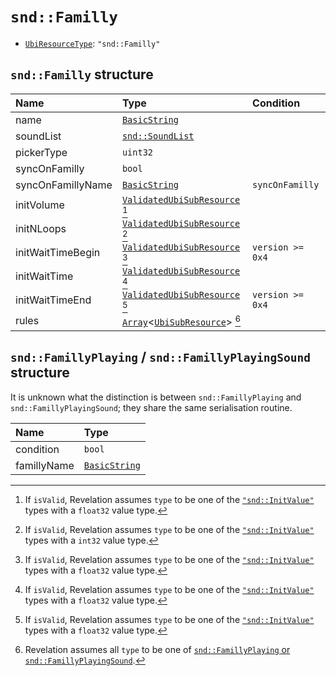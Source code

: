 # `snd::Familly`

- [`UbiResourceType`](./index.md#ubiresourcetype-string): `"snd::Familly"`

## `snd::Familly` structure

| Name | Type | Condition |
| :-- | :-- | :-- |
| name | [`BasicString`](../base.md#basicstring-structure) |  |
| soundList | [`snd::SoundList`](./snd-soundlist.md) |  |
| pickerType | `uint32` |  |
| syncOnFamilly | `bool` |  |
| syncOnFamillyName | [`BasicString`](../base.md#basicstring-structure) | `syncOnFamilly` |
| initVolume | [`ValidatedUbiSubResource`](./index.md#validatedubisubresource-structure) [^1] |  |
| initNLoops | [`ValidatedUbiSubResource`](./index.md#validatedubisubresource-structure) [^2] |  |
| initWaitTimeBegin | [`ValidatedUbiSubResource`](./index.md#validatedubisubresource-structure) [^1] | `version >= 0x4` |
| initWaitTime | [`ValidatedUbiSubResource`](./index.md#validatedubisubresource-structure) [^1] |  |
| initWaitTimeEnd | [`ValidatedUbiSubResource`](./index.md#validatedubisubresource-structure) [^1] | `version >= 0x4` |
| rules | [`Array`](../base.md#array-structure)<[`UbiSubResource`](./index.md#ubisubresource-structure)> [^3] |  |

[^1]: If `isValid`, Revelation assumes `type` to be one of the [`"snd::InitValue"`](./snd-initvalue.md) types with a `float32` value type.
[^2]: If `isValid`, Revelation assumes `type` to be one of the [`"snd::InitValue"`](./snd-initvalue.md) types with a `int32` value type.
[^3]: Revelation assumes all `type` to be one of [`snd::FamillyPlaying` or `snd::FamillyPlayingSound`](#sndfamillyplaying-sndfamillyplayingsound-structure).

## `snd::FamillyPlaying` / `snd::FamillyPlayingSound` structure

It is unknown what the distinction is between `snd::FamillyPlaying` and `snd::FamillyPlayingSound`; they share the same serialisation routine.

| Name | Type |
| :-- | :-- |
| condition | `bool` |
| famillyName | [`BasicString`](../base.md#basicstring-structure) |
